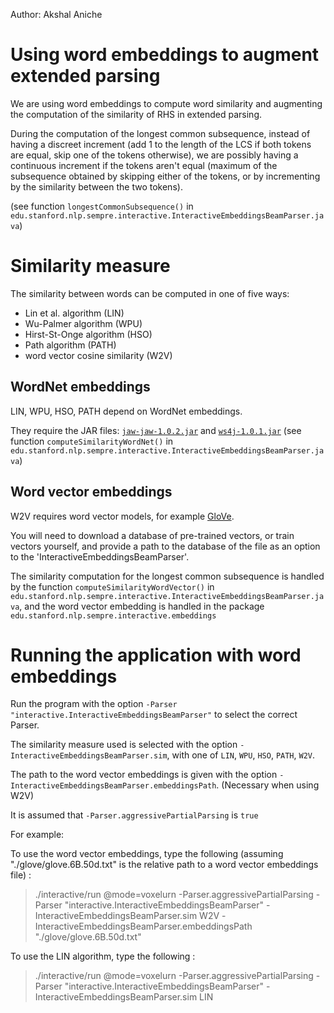 Author: Akshal Aniche

# Using word embeddings to augment extended parsing
We are using word embeddings to compute word similarity and augmenting the computation of the similarity of RHS in extended parsing. 

During the computation of the longest common subsequence, instead of having a discreet increment (add 1 to the length of the LCS if both tokens are equal, skip one of the tokens otherwise), we are possibly having a continuous increment if the tokens aren't equal (maximum of the subsequence obtained by skipping either of the tokens, or by incrementing by the similarity between the two tokens). 

(see function `longestCommonSubsequence()` in `edu.stanford.nlp.sempre.interactive.InteractiveEmbeddingsBeamParser.java`)

# Similarity measure
The similarity between words can be computed in one of five ways:
- Lin et al. algorithm (LIN)
- Wu-Palmer algorithm (WPU)
- Hirst-St-Onge algorithm (HSO)
- Path algorithm (PATH)
- word vector cosine similarity (W2V)

## WordNet embeddings
LIN, WPU, HSO, PATH depend on WordNet embeddings. 

They require the JAR files: [`jaw-jaw-1.0.2.jar`](https://storage.googleapis.com/google-code-archive-downloads/v2/code.google.com/jawjaw/jawjaw-1.0.2.jar) and [`ws4j-1.0.1.jar`](https://storage.googleapis.com/google-code-archive-downloads/v2/code.google.com/ws4j/ws4j-1.0.1.jar)
(see function `computeSimilarityWordNet()` in `edu.stanford.nlp.sempre.interactive.InteractiveEmbeddingsBeamParser.java`)


## Word vector embeddings
W2V requires word vector models, for example [GloVe](https://nlp.stanford.edu/projects/glove/).

You will need to download a database of pre-trained vectors, or train vectors yourself, and provide a path to the database of the file as an option to the 'InteractiveEmbeddingsBeamParser'.

The similarity computation for the longest common subsequence is handled by the function `computeSimilarityWordVector()` in `edu.stanford.nlp.sempre.interactive.InteractiveEmbeddingsBeamParser.java`, and the word vector embedding is handled in the package `edu.stanford.nlp.sempre.interactive.embeddings`

# Running the application with word embeddings
Run the program with the option `-Parser "interactive.InteractiveEmbeddingsBeamParser"` to select the correct Parser.

The similarity measure used is selected with the option `-InteractiveEmbeddingsBeamParser.sim`, with one of `LIN`, `WPU`, `HSO`, `PATH`, `W2V`.

The path to the word vector embeddings is given with the option  `-InteractiveEmbeddingsBeamParser.embeddingsPath`. (Necessary when using W2V)

It is assumed that `-Parser.aggressivePartialParsing` is `true`

For example: 

To use the word vector embeddings, type the following (assuming "./glove/glove.6B.50d.txt" is the relative path to a word vector embeddings file) :
> ./interactive/run @mode=voxelurn -Parser.aggressivePartialParsing -Parser "interactive.InteractiveEmbeddingsBeamParser" -InteractiveEmbeddingsBeamParser.sim W2V  -InteractiveEmbeddingsBeamParser.embeddingsPath "./glove/glove.6B.50d.txt"

To use the LIN algorithm, type the following :
> ./interactive/run @mode=voxelurn -Parser.aggressivePartialParsing -Parser "interactive.InteractiveEmbeddingsBeamParser" -InteractiveEmbeddingsBeamParser.sim LIN 